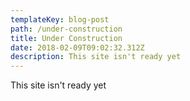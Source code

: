 ```yaml
---
templateKey: blog-post
path: /under-construction
title: Under Construction
date: 2018-02-09T09:02:32.312Z
description: This site isn't ready yet
---
```

This site isn't ready yet
